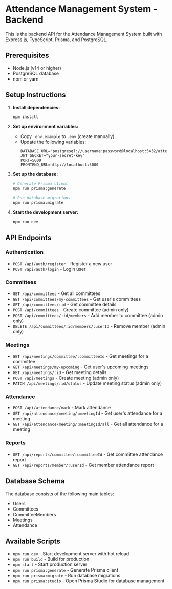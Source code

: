 # Attendance Management System - Backend

This is the backend API for the Attendance Management System built with Express.js, TypeScript, Prisma, and PostgreSQL.

## Prerequisites

- Node.js (v14 or higher)
- PostgreSQL database
- npm or yarn

## Setup Instructions

1. **Install dependencies:**
   ```bash
   npm install
   ```

2. **Set up environment variables:**
   - Copy `.env.example` to `.env` (create manually)
   - Update the following variables:
     ```
     DATABASE_URL="postgresql://username:password@localhost:5432/attendance_db"
     JWT_SECRET="your-secret-key"
     PORT=5000
     FRONTEND_URL=http://localhost:3000
     ```

3. **Set up the database:**
   ```bash
   # Generate Prisma client
   npm run prisma:generate

   # Run database migrations
   npm run prisma:migrate
   ```

4. **Start the development server:**
   ```bash
   npm run dev
   ```

## API Endpoints

### Authentication
- `POST /api/auth/register` - Register a new user
- `POST /api/auth/login` - Login user

### Committees
- `GET /api/committees` - Get all committees
- `GET /api/committees/my-committees` - Get user's committees
- `GET /api/committees/:id` - Get committee details
- `POST /api/committees` - Create committee (admin only)
- `POST /api/committees/:id/members` - Add member to committee (admin only)
- `DELETE /api/committees/:id/members/:userId` - Remove member (admin only)

### Meetings
- `GET /api/meetings/committee/:committeeId` - Get meetings for a committee
- `GET /api/meetings/my-upcoming` - Get user's upcoming meetings
- `GET /api/meetings/:id` - Get meeting details
- `POST /api/meetings` - Create meeting (admin only)
- `PATCH /api/meetings/:id/status` - Update meeting status (admin only)

### Attendance
- `POST /api/attendance/mark` - Mark attendance
- `GET /api/attendance/meeting/:meetingId` - Get user's attendance for a meeting
- `GET /api/attendance/meeting/:meetingId/all` - Get all attendance for a meeting

### Reports
- `GET /api/reports/committee/:committeeId` - Get committee attendance report
- `GET /api/reports/member/:userId` - Get member attendance report

## Database Schema

The database consists of the following main tables:
- Users
- Committees
- CommitteeMembers
- Meetings
- Attendance

## Available Scripts

- `npm run dev` - Start development server with hot reload
- `npm run build` - Build for production
- `npm start` - Start production server
- `npm run prisma:generate` - Generate Prisma client
- `npm run prisma:migrate` - Run database migrations
- `npm run prisma:studio` - Open Prisma Studio for database management 